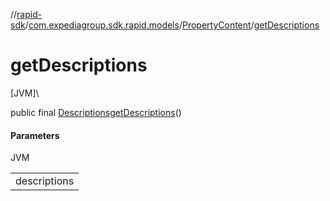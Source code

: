 //[rapid-sdk](../../../index.md)/[com.expediagroup.sdk.rapid.models](../index.md)/[PropertyContent](index.md)/[getDescriptions](get-descriptions.md)

# getDescriptions

[JVM]\

public final [Descriptions](../-descriptions/index.md)[getDescriptions](get-descriptions.md)()

#### Parameters

JVM

| |
|---|
| descriptions |
